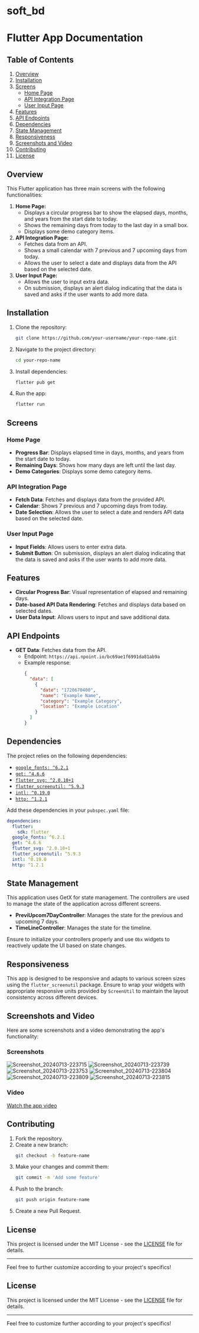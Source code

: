 # soft_bd



# Flutter App Documentation

## Table of Contents
1. [Overview](#overview)
2. [Installation](#installation)
3. [Screens](#screens)
    - [Home Page](#home-page)
    - [API Integration Page](#api-integration-page)
    - [User Input Page](#user-input-page)
4. [Features](#features)
5. [API Endpoints](#api-endpoints)
6. [Dependencies](#dependencies)
7. [State Management](#state-management)
8. [Responsiveness](#responsiveness)
9. [Screenshots and Video](#screenshots-and-video)
10. [Contributing](#contributing)
11. [License](#license)

## Overview
This Flutter application has three main screens with the following functionalities:
1. **Home Page:** 
    - Displays a circular progress bar to show the elapsed days, months, and years from the start date to today.
    - Shows the remaining days from today to the last day in a small box.
    - Displays some demo category items.
2. **API Integration Page:** 
    - Fetches data from an API.
    - Shows a small calendar with 7 previous and 7 upcoming days from today.
    - Allows the user to select a date and displays data from the API based on the selected date.
3. **User Input Page:** 
    - Allows the user to input extra data.
    - On submission, displays an alert dialog indicating that the data is saved and asks if the user wants to add more data.

## Installation
1. Clone the repository:
   ```bash
   git clone https://github.com/your-username/your-repo-name.git
   ```
2. Navigate to the project directory:
   ```bash
   cd your-repo-name
   ```
3. Install dependencies:
   ```bash
   flutter pub get
   ```
4. Run the app:
   ```bash
   flutter run
   ```

## Screens

### Home Page
- **Progress Bar**: Displays elapsed time in days, months, and years from the start date to today.
- **Remaining Days**: Shows how many days are left until the last day.
- **Demo Categories**: Displays some demo category items.

### API Integration Page
- **Fetch Data**: Fetches and displays data from the provided API.
- **Calendar**: Shows 7 previous and 7 upcoming days from today.
- **Date Selection**: Allows the user to select a date and renders API data based on the selected date.

### User Input Page
- **Input Fields**: Allows users to enter extra data.
- **Submit Button**: On submission, displays an alert dialog indicating that the data is saved and asks if the user wants to add more data.

## Features
- **Circular Progress Bar**: Visual representation of elapsed and remaining days.
- **Date-based API Data Rendering**: Fetches and displays data based on selected dates.
- **User Data Input**: Allows users to input and save additional data.

## API Endpoints
- **GET Data**: Fetches data from the API.
  - Endpoint: `https://api.npoint.io/bc69ae1f6991da81ab9a`
  - Example response:
    ```json
    {
      "data": [
        {
          "date": "1720670400",
          "name": "Example Name",
          "category": "Example Category",
          "location": "Example Location"
        }
      ]
    }
    ```

## Dependencies
The project relies on the following dependencies:
- [`google_fonts: ^6.2.1`](https://pub.dev/packages/google_fonts)
- [`get: ^4.6.6`](https://pub.dev/packages/get)
- [`flutter_svg: ^2.0.10+1`](https://pub.dev/packages/flutter_svg)
- [`flutter_screenutil: ^5.9.3`](https://pub.dev/packages/flutter_screenutil)
- [`intl: ^0.19.0`](https://pub.dev/packages/intl)
- [`http: ^1.2.1`](https://pub.dev/packages/http)

Add these dependencies in your `pubspec.yaml` file:
```yaml
dependencies:
  flutter:
    sdk: flutter
  google_fonts: ^6.2.1
  get: ^4.6.6
  flutter_svg: ^2.0.10+1
  flutter_screenutil: ^5.9.3
  intl: ^0.19.0
  http: ^1.2.1
```

## State Management
This application uses GetX for state management. The controllers are used to manage the state of the application across different screens.

- **PreviUpcom7DayController**: Manages the state for the previous and upcoming 7 days.
- **TimeLineController**: Manages the state for the timeline.

Ensure to initialize your controllers properly and use `Obx` widgets to reactively update the UI based on state changes.

## Responsiveness
This app is designed to be responsive and adapts to various screen sizes using the `flutter_screenutil` package. Ensure to wrap your widgets with appropriate responsive units provided by `ScreenUtil` to maintain the layout consistency across different devices.

## Screenshots and Video
Here are some screenshots and a video demonstrating the app's functionality:

### Screenshots
![Screenshot_20240713-223715](https://github.com/user-attachments/assets/240e9d86-e528-4bb8-8b6a-a8c1d8fdc3ac)
![Screenshot_20240713-223739](https://github.com/user-attachments/assets/2f797667-787b-4d85-989e-a56325b1c9f1)
![Screenshot_20240713-223753](https://github.com/user-attachments/assets/5919a3d0-f40a-4376-b50d-9dbb6cd50666)
![Screenshot_20240713-223804](https://github.com/user-attachments/assets/8a031734-26c5-4417-aa0a-e69d63fc2aa0)
![Screenshot_20240713-223809](https://github.com/user-attachments/assets/b58a6c1b-7c4f-4929-9cc7-e17a38cf62fc)
![Screenshot_20240713-223815](https://github.com/user-attachments/assets/8b1da813-9370-4104-9e12-e79b3ad9e7ec)


### Video
[Watch the app video](https://drive.google.com/file/d/1a6DKdxVPOB6tYPmij3oKT0KR8aOKE5RL/view?usp=drive_link)

## Contributing
1. Fork the repository.
2. Create a new branch:
   ```bash
   git checkout -b feature-name
   ```
3. Make your changes and commit them:
   ```bash
   git commit -m 'Add some feature'
   ```
4. Push to the branch:
   ```bash
   git push origin feature-name
   ```
5. Create a new Pull Request.

## License
This project is licensed under the MIT License - see the [LICENSE](LICENSE) file for details.

---

Feel free to further customize according to your project's specifics!

## License
This project is licensed under the MIT License - see the [LICENSE](LICENSE) file for details.

---

Feel free to customize further according to your project's specifics!
